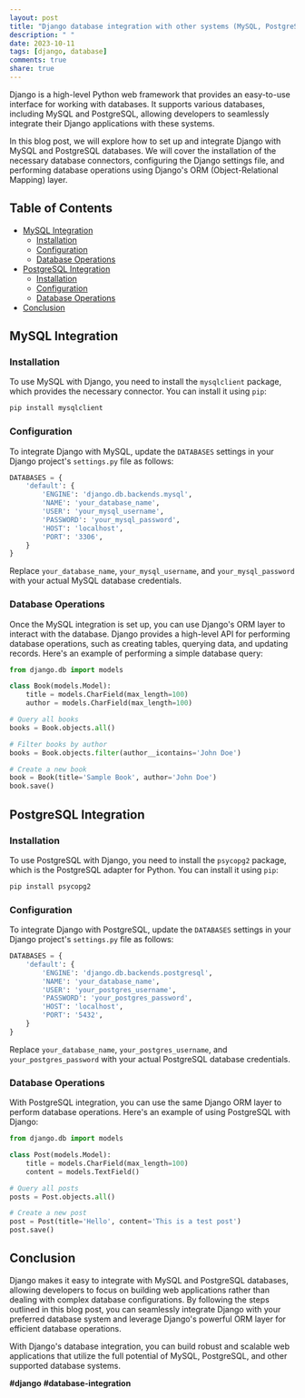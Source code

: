 ```yaml
---
layout: post
title: "Django database integration with other systems (MySQL, PostgreSQL, etc.)"
description: " "
date: 2023-10-11
tags: [django, database]
comments: true
share: true
---
```


Django is a high-level Python web framework that provides an easy-to-use interface for working with databases. It supports various databases, including MySQL and PostgreSQL, allowing developers to seamlessly integrate their Django applications with these systems.

In this blog post, we will explore how to set up and integrate Django with MySQL and PostgreSQL databases. We will cover the installation of the necessary database connectors, configuring the Django settings file, and performing database operations using Django's ORM (Object-Relational Mapping) layer.

## Table of Contents
- [MySQL Integration](#mysql-integration)
  - [Installation](#installation)
  - [Configuration](#configuration)
  - [Database Operations](#database-operations)
- [PostgreSQL Integration](#postgresql-integration)
  - [Installation](#installation)
  - [Configuration](#configuration)
  - [Database Operations](#database-operations)
- [Conclusion](#conclusion)

## MySQL Integration

### Installation

To use MySQL with Django, you need to install the `mysqlclient` package, which provides the necessary connector. You can install it using `pip`:

```python
pip install mysqlclient
```

### Configuration

To integrate Django with MySQL, update the `DATABASES` settings in your Django project's `settings.py` file as follows:

```python
DATABASES = {
    'default': {
        'ENGINE': 'django.db.backends.mysql',
        'NAME': 'your_database_name',
        'USER': 'your_mysql_username',
        'PASSWORD': 'your_mysql_password',
        'HOST': 'localhost',
        'PORT': '3306',
    }
}
```

Replace `your_database_name`, `your_mysql_username`, and `your_mysql_password` with your actual MySQL database credentials.

### Database Operations

Once the MySQL integration is set up, you can use Django's ORM layer to interact with the database. Django provides a high-level API for performing database operations, such as creating tables, querying data, and updating records. Here's an example of performing a simple database query:

```python
from django.db import models

class Book(models.Model):
    title = models.CharField(max_length=100)
    author = models.CharField(max_length=100)

# Query all books
books = Book.objects.all()

# Filter books by author
books = Book.objects.filter(author__icontains='John Doe')

# Create a new book
book = Book(title='Sample Book', author='John Doe')
book.save()
```

## PostgreSQL Integration

### Installation

To use PostgreSQL with Django, you need to install the `psycopg2` package, which is the PostgreSQL adapter for Python. You can install it using `pip`:

```python
pip install psycopg2
```

### Configuration

To integrate Django with PostgreSQL, update the `DATABASES` settings in your Django project's `settings.py` file as follows:

```python
DATABASES = {
    'default': {
        'ENGINE': 'django.db.backends.postgresql',
        'NAME': 'your_database_name',
        'USER': 'your_postgres_username',
        'PASSWORD': 'your_postgres_password',
        'HOST': 'localhost',
        'PORT': '5432',
    }
}
```

Replace `your_database_name`, `your_postgres_username`, and `your_postgres_password` with your actual PostgreSQL database credentials.

### Database Operations

With PostgreSQL integration, you can use the same Django ORM layer to perform database operations. Here's an example of using PostgreSQL with Django:

```python
from django.db import models

class Post(models.Model):
    title = models.CharField(max_length=100)
    content = models.TextField()

# Query all posts
posts = Post.objects.all()

# Create a new post
post = Post(title='Hello', content='This is a test post')
post.save()
```

## Conclusion

Django makes it easy to integrate with MySQL and PostgreSQL databases, allowing developers to focus on building web applications rather than dealing with complex database configurations. By following the steps outlined in this blog post, you can seamlessly integrate Django with your preferred database system and leverage Django's powerful ORM layer for efficient database operations.

With Django's database integration, you can build robust and scalable web applications that utilize the full potential of MySQL, PostgreSQL, and other supported database systems.

**#django** **#database-integration**